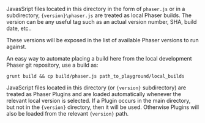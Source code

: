 JavasSript files located in this directory in the form of `phaser.js` or in a subdirectory, `{version}\phaser.js` are treated as local Phaser builds. The version can be any useful tag such as an actual version number, SHA, build date, etc..

These versions will be exposed in the list of available Phaser versions to run against. 

An easy way to automate placing a build here from the local development Phaser git repository, use a build as:

    grunt build && cp build/phaser.js path_to_playground/local_builds

JavaScript files located in this directory (or `{version}` subdirectory) are treated as Phaser Plugins and are loaded automatically whenever the relevant local version is selected. If a Plugin occurs in the main directory, but not in the `{version}` directory, then it will be used. Otherwise Plugins will also be loaded from the relevant `{version}` path.
